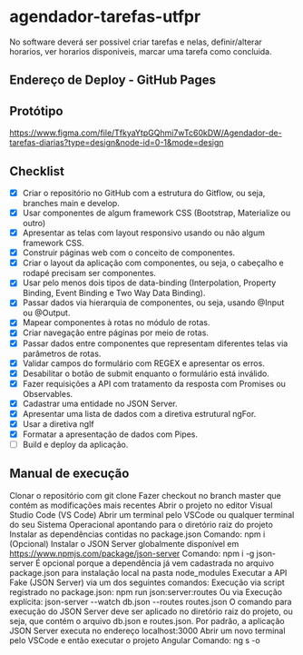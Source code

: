 # agendador-tarefas-utfpr

No software deverá ser possivel criar tarefas e nelas, definir/alterar horarios, ver horarios disponiveis, marcar uma tarefa como concluida.

## Endereço de Deploy - GitHub Pages


## Protótipo

https://www.figma.com/file/TfkyaYtpGQhmi7wTc60kDW/Agendador-de-tarefas-diarias?type=design&node-id=0-1&mode=design

## Checklist

- [X] Criar o repositório no GitHub com a estrutura do Gitflow, ou seja, branches main e develop.
- [X] Usar componentes de algum framework CSS (Bootstrap, Materialize ou outro)
- [X] Apresentar as telas com layout responsivo usando ou não algum framework CSS.
- [X] Construir páginas web com o conceito de componentes.
- [X] Criar o layout da aplicação com componentes, ou seja, o cabeçalho e rodapé precisam ser componentes.
- [X] Usar pelo menos dois tipos de data-binding (Interpolation, Property Binding, Event Binding e Two Way Data Binding).
- [X] Passar dados via hierarquia de componentes, ou seja, usando @Input ou @Output.
- [X] Mapear componentes à rotas no módulo de rotas.
- [X] Criar navegação entre páginas por meio de rotas.
- [X] Passar dados entre componentes que representam diferentes telas via parâmetros de rotas.
- [X] Validar campos do formulário com REGEX e apresentar os erros.
- [X] Desabilitar o botão de submit enquanto o formulário está inválido.
- [X] Fazer requisições a API com tratamento da resposta com Promises ou Observables.
- [X] Cadastrar uma entidade no JSON Server.
- [X] Apresentar uma lista de dados com a diretiva estrutural ngFor.
- [X] Usar a diretiva ngIf
- [X] Formatar a apresentação de dados com Pipes.
- [ ] Build e deploy da aplicação.

## Manual de execução

Clonar o repositório com git clone
Fazer checkout no branch master que contém as modificações mais recentes
Abrir o projeto no editor Visual Studio Code (VS Code)
Abrir um terminal pelo VSCode ou qualquer terminal do seu Sistema Operacional apontando para o diretório raiz do projeto
Instalar as dependências contidas no package.json
    Comando: npm i
(Opcional) Instalar o JSON Server globalmente disponível em https://www.npmjs.com/package/json-server
    Comando: npm i -g json-server
    É opcional porque a dependência já vem cadastrada no arquivo package.json para instalação local na pasta node_modules
Executar a API Fake (JSON Server) via um dos seguintes comandos:
    Execução via script registrado no package.json: npm run json:server:routes
    Ou via Execução explícita: json-server --watch db.json --routes routes.json
O comando para execução do JSON Server deve ser aplicado no diretório raiz do projeto, ou seja, que contém o arquivo db.json e routes.json.
    Por padrão, a aplicação JSON Server executa no endereço localhost:3000
Abrir um novo terminal pelo VSCode e então executar o projeto Angular
    Comando: ng s -o

